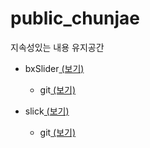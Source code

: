 
# public_chunjae
지속성있는 내용 유지공간

 - bxSlider[ (보기)](https://github.com/netfolder/public_chunjae/tree/master/bxSlider)
 
 	- git[ (보기)](https://github.com/stevenwanderski/bxslider-4)
 
 - slick[ (보기)](https://github.com/netfolder/public_chunjae/tree/master/slick)
 
 	- git[ (보기)](https://github.com/kenwheeler/slick)
 

